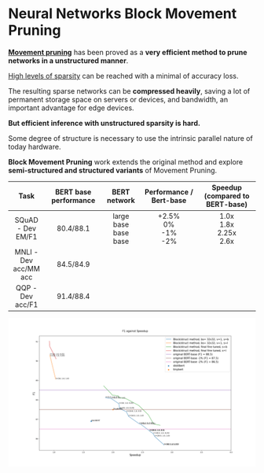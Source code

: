 # Neural Networks Block Movement Pruning

**[Movement pruning](https://arxiv.org/abs/2005.07683)** has been proved as a **very efficient
method to prune networks in a unstructured manner**.
 
 [High levels of sparsity](https://github.com/huggingface/transformers/tree/master/examples/research_projects/movement-pruning) can be reached with a minimal of accuracy loss. 

The resulting sparse networks can be **compressed heavily**, saving a lot of permanent storage space on servers or devices, and bandwidth, an important advantage for edge devices.

**But efficient inference with unstructured sparsity is hard.**

Some degree of structure is necessary to use the intrinsic parallel nature of today hardware.

**Block Movement Pruning** work extends the original method and explore **semi-structured and structured variants** of Movement Pruning.


| Task                           | BERT base performance | BERT network |  Performance / Bert-base    | Speedup (compared to BERT-base)             | 
| :---:                          | :---:                    | :---: | :---:                | :---:                  | 
| SQuAD - Dev<br>EM/F1           | 80.4/88.1                | large<br>base<br>base<br>base<br>| +2.5%<br>0%<br>-1%<br>-2%       | 1.0x<br>1.8x<br>2.25x<br>2.6x | 
| MNLI - Dev<br>acc/MM acc       | 84.5/84.9                | |                   |  | 
| QQP - Dev<br>acc/F1            | 91.4/88.4                | |                   |  | 



![Squad v1 speedup](doc/media/squad_speedup.png)

